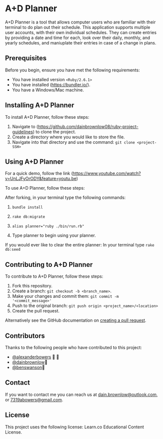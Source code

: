 # A+D Planner

A+D Planner is a tool that allows computer users who are familiar with their terminal to do plan out their schedule.
This application supports multiple user accounts, with their own individual schedules. They can create entries by providing a date and time for each, look over their daily, monthly, and yearly schedules, and maniuplate their entries in case of a change in plans.

## Prerequisites

Before you begin, ensure you have met the following requirements:

- You have installed version `<Ruby/2.6.1>`
- You have installed (https://bundler.io/).
- You have a Windows/Mac machine.

## Installing A+D Planner

To install A+D Planner, follow these steps:

1. Navigate to (https://github.com/dainbrownlow08/ruby-project-guidelines)
   to clone the project.
2. Create a directory where you would like to store the file.
3. Navigate into that directory and use the command: `git clone <project-SSH>`

## Using A+D Planner

For a quick demo, follow the link (https://www.youtube.com/watch?v=UnLJFyOrODY&feature=youtu.be)

To use A+D Planner, follow these steps:

After forking, in your terminal type the following commands:

1. `bundle install`
2. `rake db:migrate`
3. `alias planner="ruby ./bin/run.rb"`

4. Type planner to begin using your planner.

If you would ever like to clear the entire planner:
In your terminal type `rake db:seed`

## Contributing to A+D Planner

To contribute to A+D Planner, follow these steps:

1. Fork this repository.
2. Create a branch: `git checkout -b <branch_name>`.
3. Make your changes and commit them: `git commit -m '<commit_message>'`
4. Push to the original branch: `git push origin <project_name>/<location>`
5. Create the pull request.

Alternatively see the GitHub documentation on [creating a pull request](https://help.github.com/en/github/collaborating-with-issues-and-pull-requests/creating-a-pull-request).

## Contributors

Thanks to the following people who have contributed to this project:

- [@alexanderbowers](https://github.com/alexanderbowers) 📖 🐛
- [@dainbrownlow](https://github.com/dainbrownlow08)📖
- [@benswanson](https://github.com/Bswan0002)📖

## Contact

If you want to contact me you can reach us at <dain.brownlow@outlook.com>, or <7319abowers@gmail.com>.

## License

This project uses the following license: Learn.co Educational Content License.
